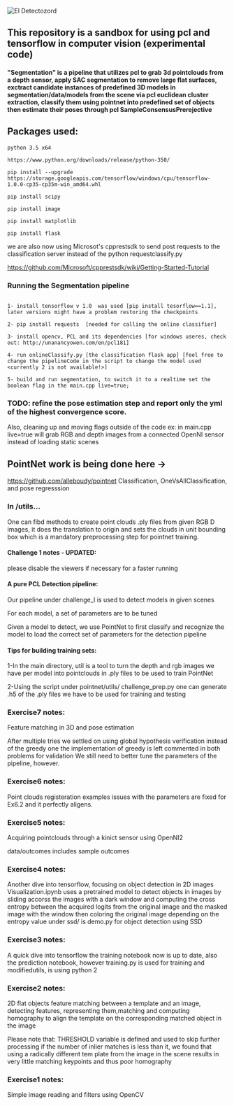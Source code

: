 
![El Detectozord](https://github.com/alleboudy/pointnet/blob/master/doc/eldetectozord.png?raw=true "El detectoZord")

## This repository is a sandbox for using pcl and tensorflow in computer vision (experimental code)
#### "Segmentation" is a pipeline that utilizes pcl to grab 3d pointclouds from a depth sensor, apply SAC segmentation to remove large flat surfaces, exctract candidate instances of predefined 3D models in segmentation/data/models from the scene via pcl euclidean cluster extraction, classify them using pointnet into predefined set of objects then estimate their poses through pcl SampleConsensusPrerejective 

## Packages used:
```
python 3.5 x64

https://www.python.org/downloads/release/python-350/
```
```
pip install --upgrade https://storage.googleapis.com/tensorflow/windows/cpu/tensorflow-1.0.0-cp35-cp35m-win_amd64.whl
```
```
pip install scipy
```
```
pip install image
```
```
pip install matplotlib
```
```
pip install flask
```
we are also now using Microsot's cpprestsdk to send post requests to the classification server instead of the python requestclassify.py

https://github.com/Microsoft/cpprestsdk/wiki/Getting-Started-Tutorial


### Running the Segmentation pipeline
```

1- install tensorflow v 1.0  was used [pip install tesorflow==1.1], later versions might have a problem restoring the checkpoints

2- pip install requests  [needed for calling the online classifier]

3- install opencv, PCL and its dependencies [for windows useres, check out: http://unanancyowen.com/en/pcl181]

4- run onlineClassify.py [the classification flask app] [feel free to change the pipelineCode in the script to change the model used <currently 2 is not available!>]

5- build and run segmentation, to switch it to a realtime set the boolean flag in the main.cpp live=true;

```


### TODO: refine the pose estimation step and report only the yml of the highest convergence score.
Also, cleaning up and moving flags outside of the code ex: in main.cpp live=true will grab RGB and depth images from a connected OpenNI sensor instead of loading static scenes 

## PointNet work is being done here ->
https://github.com/alleboudy/pointnet Classification, OneVsAllClassification, and pose regresssion

### In /utils...
One can fibd methods to create point clouds .ply files from given RGB D images, it does the translation to origin and sets the clouds in unit bounding box which is a mandatory preprocessing step for pointnet training.

#### Challenge 1 notes - UPDATED:

please disable the viewers if necessary for a faster running


#### A pure PCL Detection pipeline:

Our pipeline under challenge_I is used to detect models in given scenes

For each model, a set of parameters are to be tuned

Given a model to detect, we use PointNet to first classify and recognize the model to load the correct set of parameters for the detection pipeline


#### Tips for building training sets:

1-In the main directory, util is a tool to turn the depth and rgb images we have per model into pointclouds in .ply files to be used to train PointNet

2-Using the script under pointnet/utils/ challenge_prep.py one can generate .h5 of the .ply files we have to be used for training and testing 



### Exercise7 notes:

Feature matching in 3D and pose estimation

After multiple tries we settled on using global hypothesis verification instead of the greedy one 
the implementation of greedy is left commented in both problems for validation
We still need to better tune the parameters of the pipeline, however. 

### Exercise6 notes:
Point clouds registeration examples
issues with the parameters are fixed for Ex6.2 and it perfectly aligens.


### Exercise5 notes:

Acquiring pointclouds through a kinict sensor using OpenNI2

data/outcomes includes sample outcomes

### Exercise4 notes:
Another dive into tensorflow, focusing on object detection in 2D images
Visualization.ipynb uses a pretrained model to detect objects in images by sliding accorss the images with a dark window and computing the cross entropy between the acquired logits from the original image and the masked image with the window then coloring the original image depending on the entropy value
under ssd/ is demo.py for object detection using SSD

### Exercise3 notes:
A quick dive into tensorflow
the training notebook now is up to date, also the prediction notebook,
however training.py is used for training and modifiedutils, is using python 2 

### Exercise2 notes:
2D flat objects feature matching between a template and an image, detecting features, representing them,matching and computing homography to align the template on the corresponding matched object in the image 

Please note that:
THRESHOLD variable is defined and used to skip further processing if the number
of inlier matches is less than it, we found that using a radically different tem
plate from the image in the scene results in very little matching keypoints and thus poor homography

### Exercise1 notes:
Simple image reading and filters using OpenCV

